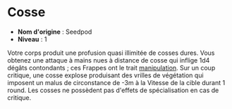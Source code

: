 # Cosse

 * **Nom d'origine** : Seedpod
 * **Niveau** : 1


<p><span id="ctl00_MainContent_DetailedOutput">Votre corps produit une profusion quasi illimitée de cosses dures. Vous obtenez une attaque à mains nues à distance de cosse qui inflige 1d4 dégâts contondants ; ces Frappes ont le trait <a href="https://2e.aonprd.com/Traits.aspx?ID=104">manipulation</a>. Sur un coup critique, une cosse explose produisant des vrilles de végétation qui imposent un malus de circonstance de -3m à la Vitesse de la cible durant 1 round. Les cosses ne possèdent pas d'effets de spécialisation en cas de critique.&nbsp;</span></p>